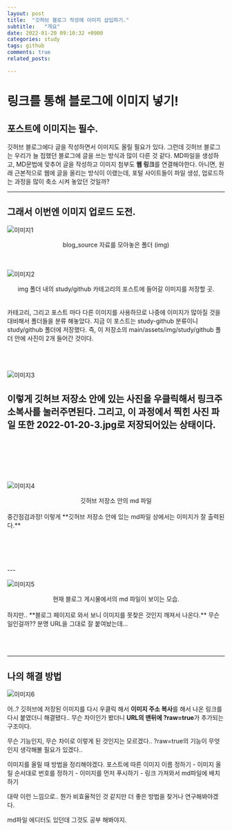 ```yaml
---
layout: post
title:  "깃허브 블로그 작성에 이미지 삽입하기."
subtitle:   "개요"
date: 2022-01-20 09:10:32 +0900
categories: study
tags: github
comments: true
related_posts:

---
```



# 링크를 통해 블로그에 이미지 넣기!

## 포스트에 이미지는 필수.

깃허브 블로그에다 글을 작성하면서 이미지도 올릴 필요가 있다.
그런데 깃허브 블로그는 우리가 늘 접했던 블로그에 글을 쓰는 방식과 많이 다른 것 같다.
MD파일을 생성하고, MD문법에 맞추어 글을 작성하고 이미지 첨부도 **웹 링크**를 연결해야한다.
아니면, 원래 근본적으로 웹에 글을 올리는 방식이 이랬는데, 포털 사이트들이 파일 생성, 업로드하는 과정을 많이 축소 시켜 놓았던 것일까?

---
## 그래서 이번엔 이미지 업로드 도전.

![이미지1](https://github.com/wookikim95/wookikim95.github.io/blob/main/assets/img/study/github/2022-01-20_1.jpg?raw=true)
<center>blog_source 자료를 모아놓은 폴더 (img)</center><br/>
<br/>

![이미지2](https://github.com/wookikim95/wookikim95.github.io/blob/main/assets/img/study/github/2022-01-20_2.jpg?raw=true)
<center>img 폴더 내의 study/github 카테고리의 포스트에 들어갈 이미지를 저장할 곳.</center><br/>
<br/>
카테고리, 그리고 포스트 마다 다른 이미지를 사용하므로 나중에 이미지가 많아질 것을 대비해서
폴더들을 분류 해놓았다. 지금 이 포스트는 study-github 분류이니 study/github 폴더에 저장했다.
즉, 이 저장소의 main/assets/img/study/github 폴더 안에 사진이 2개 들어간 것이다.  
<br/>
<br/>
<br/>
<br/>

![이미지3](https://github.com/wookikim95/wookikim95.github.io/blob/main/assets/img/study/github/2022-01-20_3.jpg?raw=true)

이렇게 깃허브 저장소 안에 있는 사진을 우클릭해서 링크주소복사를 눌러주면된다.
그리고, 이 과정에서 찍힌 사진 파일 또한 2022-01-20-3.jpg로 저장되어있는 상태이다.  
<br/>
<br/>
<br/>
<br/>
---

![이미지4](https://github.com/wookikim95/wookikim95.github.io/blob/main/assets/img/study/github/2022-01-20_4.jpg?raw=true)
<center>깃허브 저장소 안의 md 파일</center><br/>
중간점검과정! 이렇게 **깃허브 저장소 안에 있는 md파일 상에서는 이미지가 잘 출력된다.**<br/>
<br/>
<br/>
<br/>
<br/>
<br/>
---

![이미지5](https://github.com/wookikim95/wookikim95.github.io/blob/main/assets/img/study/github/2022-01-20_5.jpg?raw=true)
<center>현재 블로그 게시물에서의 md 파일이 보이는 모습.</center>  <br/>
하지만.. **블로그 페이지로 와서 보니 이미지를 못찾은 것인지 깨져서 나온다.** 무슨일인걸까??  
분명 URL을 그대로 잘 붙여놨는데...  

<br/>
<br/>
<br/>
<br/>

---
## 나의 해결 방법


![이미지6](https://github.com/wookikim95/wookikim95.github.io/blob/main/assets/img/study/github/2022-01-20_6.jpg?raw=true)

어..?
깃허브에 저장된 이미지를 다시 우클릭 해서 **이미지 주소 복사**를 해서 나온 링크를 다시 붙였더니 해결됐다..
무슨 차이인가 봤더니 **URL의 맨뒤에 ?raw=true**가 추가되는 구조이다.

무슨 기능인지, 무슨 차이로 이렇게 된 것인지는 모르겠다..
?raw=true의 기능이 무엇인지 생각해볼 필요가 있겠다..

이미지를 올릴 때 방법을 정리해야겠다.
포스트에 따른 이미지 이름 정하기 - 이미지 올릴 순서대로 번호를 정하기 - 이미지를 먼저 푸시하기 - 링크 가져와서 md파일에 배치하기

대략 이런 느낌으로..
뭔가 비효율적인 것 같지만 더 좋은 방법을 찾거나 연구해봐야겠다.

md파일 에디터도 있던데 그것도 공부 해봐야지.